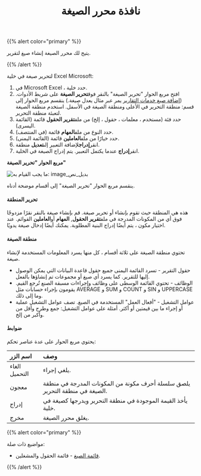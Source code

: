 ﻿---
title: نافذة محرر الصيغة
type: docs
weight: 20
url: /ar/reportingservices/formula-editor-window/
---
{{% alert color="primary" %}} 

يتيح لك محرر الصيغة إنشاء صيغ لتقرير.

{{% /alert %}} 

لتحرير صيغة في خلية Excel Microsoft:

1. في Microsoft Excel ، حدد خلية.
1.  افتح مربع الحوار "تحرير الصيغة" بالنقر فوق**تحرير الصيغة** على شريط الأدوات.
   ([إضافة صيغ خدمات التقارير](/cells/ar/reportingservices/adding-reporting-services-formulas/) يمر عبر مثال يعدل صيغة.)
 ينقسم مربع الحوار إلى قسم: منطقة التحرير في الأعلى ومنطقة الصيغة في الأسفل. استخدم منطقة الصيغة لتعبئة منطقة التحرير.
1.  حدد فئة (مستخدم ، معلمات ، حقول ، إلخ) من ملف**تقرير الحقول** قائمة (القائمة اليسرى).
1.  حدد النوع من ملف**المهام** قائمة (في المنتصف).
1.  حدد خيارًا من ملف**العاملين** قائمة (القائمة اليمنى).
1.  انقر**إدراج**لإضافة التعبير إلى**تعديل** منطقة.
1.  انقر**إدراج** عندما يكتمل التعبير.
 يتم إدراج الصيغة في الخلية.

**مربع الحوار "تحرير الصيغة"** 

![ما يجب القيام به: image_بديل_نص](formula-editor-window_1.png)

ينقسم مربع الحوار "تحرير الصيغة" إلى أقسام موضحة أدناه.
#### **تحرير المنطقة**
 هذه هي المنطقة حيث تقوم بإنشاء أو تحرير صيغة. قم بإنشاء صيغة بالنقر نقرًا مزدوجًا فوق أي من المكونات المدرجة في ملف**تقرير الحقول**, **المهام** أو**العاملين** القوائم. عند اختيار مكون ، يتم أيضًا إدراج البنية المطلوبة. يمكنك أيضًا إدخال صيغة يدويًا.
#### **منطقة الصيغة**
تحتوي منطقة الصيغة على ثلاثة أقسام ، كل منها يسرد المعلومات المستخدمة لإنشاء صيغة.

- حقول التقرير - تسرد القائمة اليمنى جميع حقول قاعدة البيانات التي يمكن الوصول إليها للتقرير. كما يسرد أي صيغ أو مجموعات تم إنشاؤها بالفعل.
- الوظائف - تحتوي القائمة الوسطى على وظائف وإجراءات مسبقة الصنع تُرجع القيم. يقومون بإجراء حسابات مثل AVERAGE و SUM و COUNT و SIN و UPPERCASE وما إلى ذلك.
- عوامل التشغيل - "أفعال العمل" المستخدمة في الصيغ. تصف عوامل التشغيل عملية أو إجراء ما بين قيمتين أو أكثر. أمثلة على عوامل التشغيل: جمع وطرح وأقل من وأكبر من إلخ.
#### **ضوابط**
يحتوي مربع الحوار على عدة عناصر تحكم:

|**اسم الزر** |**وصف** |
|:- |:- |
| الغاء التحميل| يلغي إجراء.|
| معجون| يلصق سلسلة أحرف مكونة من المكونات المدرجة في منطقة الصيغة في منطقة التحرير.|
| إدراج| يأخذ القيمة الموجودة في منطقة التحرير ويدرجها كصيغة في خلية.|
| مخرج| يغلق محرر الصيغة.|
{{% alert color="primary" %}} 

مواضيع ذات صلة:

- [قائمة الصيغ](/cells/ar/reportingservices/formula-list/) - قائمة الحقول والمشغلين.

{{% /alert %}}

